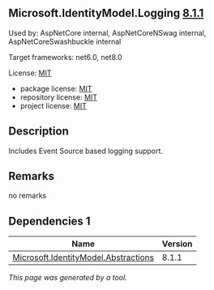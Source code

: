 Microsoft.IdentityModel.Logging [8.1.1](https://www.nuget.org/packages/Microsoft.IdentityModel.Logging/8.1.1)
--------------------

Used by: AspNetCore internal, AspNetCoreNSwag internal, AspNetCoreSwashbuckle internal

Target frameworks: net6.0, net8.0

License: [MIT](../../../../licenses/mit) 

- package license: [MIT](https://licenses.nuget.org/MIT) 
- repository license: [MIT](https://github.com/AzureAD/azure-activedirectory-identitymodel-extensions-for-dotnet) 
- project license: [MIT](https://github.com/AzureAD/azure-activedirectory-identitymodel-extensions-for-dotnet) 

Description
-----------
Includes Event Source based logging support.

Remarks
-----------
no remarks


Dependencies 1
-----------

|Name|Version|
|----------|:----|
|[Microsoft.IdentityModel.Abstractions](../../../../packages/nuget.org/microsoft.identitymodel.abstractions/8.1.1)|8.1.1|

*This page was generated by a tool.*